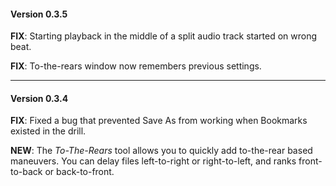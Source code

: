 #### Version 0.3.5

**FIX**: Starting playback in the middle of a split audio track started on wrong beat.

**FIX**: To-the-rears window now remembers previous settings.

-------

#### Version 0.3.4

**FIX**: Fixed a bug that prevented Save As from working when Bookmarks existed in the drill.

**NEW**: The *To-The-Rears* tool allows you to quickly add to-the-rear based maneuvers.  You can delay files left-to-right or right-to-left, and ranks front-to-back or back-to-front.

